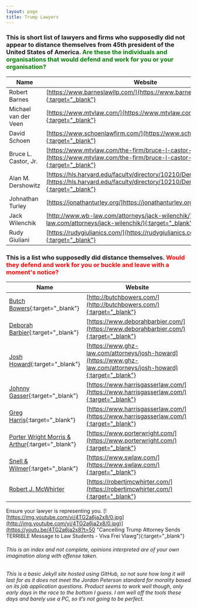 ```yaml
---
layout: page
title: Trump Lawyers
---
```

### This is short list of lawyers and firms who supposedly did not appear to distance themselves from 45th president of the United States of America. <span style="color:green">Are these the individuals and organisations that would defend and work for you or your organisation?</span>

Name | Website
------------ | -------------
Robert Barnes | [https://www.barneslawllp.com/](https://www.barneslawllp.com/){:target="_blank"}
Michael van der Veen | [https://www.mtvlaw.com/](https://www.mtvlaw.com/){:target="_blank"}
David Schoen | [https://www.schoenlawfirm.com/](https://www.schoenlawfirm.com/){:target="_blank"}
Bruce L. Castor, Jr. | [https://www.mtvlaw.com/the-firm/bruce-l-castor-jr/](https://www.mtvlaw.com/the-firm/bruce-l-castor-jr/){:target="_blank"}
Alan M. Dershowitz | [https://hls.harvard.edu/faculty/directory/10210/Dershowitz](https://hls.harvard.edu/faculty/directory/10210/Dershowitz){:target="_blank"}
Johnathan Turley | [https://jonathanturley.org/]https://jonathanturley.org/{:target="_blank"}
Jack Wilenchik | [http://www.wb-law.com/attorneys/jack-wilenchik/](http://www.wb-law.com/attorneys/jack-wilenchik/){:target="_blank"}
Rudy Giuliani | [https://rudygiulianics.com/](https://rudygiulianics.com/){:target="_blank"}


### This is a list who supposedly did distance themselves. <span style="color:red">Would they defend and work for you or buckle and leave with a moment's notice?</span>

Name | Website
------------ | -------------
[Butch Bowers](https://web.archive.org/web/20210201015916/https://www.yahoo.com/lifestyle/trumps-lawyers-impeachment-trial-dumped-151500079.html){:target="_blank"} | [http://butchbowers.com/](http://butchbowers.com/){:target="_blank"}
[Deborah Barbier](https://web.archive.org/web/20210201015916/https://www.yahoo.com/lifestyle/trumps-lawyers-impeachment-trial-dumped-151500079.html){:target="_blank"} | [https://www.deborahbarbier.com/](https://www.deborahbarbier.com/){:target="_blank"}
[Josh Howard](https://web.archive.org/web/20210201015916/https://www.yahoo.com/lifestyle/trumps-lawyers-impeachment-trial-dumped-151500079.html){:target="_blank"} | [https://www.ghz-law.com/attorneys/josh-howard](https://www.ghz-law.com/attorneys/josh-howard){:target="_blank"}
[Johnny Gasser](https://web.archive.org/web/20210201015916/https://www.yahoo.com/lifestyle/trumps-lawyers-impeachment-trial-dumped-151500079.html){:target="_blank"} | [https://www.harrisgasserlaw.com/](https://www.harrisgasserlaw.com/){:target="_blank"}
[Greg Harris](https://web.archive.org/web/20210201015916/https://www.yahoo.com/lifestyle/trumps-lawyers-impeachment-trial-dumped-151500079.html){:target="_blank"} | [https://www.harrisgasserlaw.com/](https://www.harrisgasserlaw.com/){:target="_blank"}
[Porter Wright Morris & Arthur](https://web.archive.org/web/20210212195527/https://www.politico.com/news/2020/11/13/law-firm-drops-trump-campaign-436418){:target="_blank"} | [https://www.porterwright.com/](https://www.porterwright.com/){:target="_blank"}
[Snell & Wilmer](https://web.archive.org/web/20210212195527/https://www.politico.com/news/2020/11/13/law-firm-drops-trump-campaign-436418){:target="_blank"} | [https://www.swlaw.com/](https://www.swlaw.com/){:target="_blank"}
[Robert J. McWhirter](https://web.archive.org/web/20210203160950/https://www.12news.com/article/news/politics/bar-complaint-filed-against-trump-attorneys-in-arizona/75-857a2dd9-9e96-47b1-83f5-f9782bd875fb) | [https://robertjmcwhirter.com/](https://robertjmcwhirter.com/){:target="_blank"}


Ensure your lawyer is representing you.
[![https://img.youtube.com/vi/4TG2a6ja2x8/0.jpg](http://img.youtube.com/vi/4TG2a6ja2x8/0.jpg)](https://youtu.be/4TG2a6ja2x8?t=50 "Cancelling Trump Attorney Sends TERRIBLE Message to Law Students - Viva Frei Vlawg"){:target="_blank"}

###### This is an index and not complete, opinions interpreted are of your own imagination along with offense taken.
###### This is a basic Jekyll site hosted using GitHub, so not sure how long it will last for as it does not meet the Jordan Peterson standard for morality based on its job application questions. Product seems to work well though, only early days in the race to the bottom I guess. I am well off the tools these days and barely use a PC, so it’s not going to be perfect.
